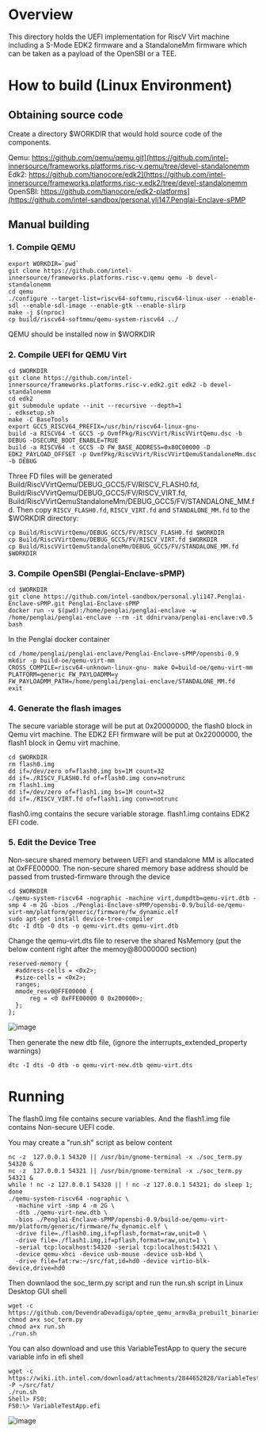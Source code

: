 # Overview

This directory holds the UEFI implementation for RiscV Virt machine including 
a S-Mode EDK2 firmware and a StandaloneMm firmware which can be taken as a payload 
of the OpenSBI or a TEE.

# How to build (Linux Environment)

## Obtaining source code

Create a directory $WORKDIR that would hold source code of the components.

  Qemu: https://github.com/qemu/qemu.git](https://github.com/intel-innersource/frameworks.platforms.risc-v.qemu/tree/devel-standalonemm
  Edk2: https://github.com/tianocore/edk2](https://github.com/intel-innersource/frameworks.platforms.risc-v.edk2/tree/devel-standalonemm
  OpenSBI: https://github.com/tianocore/edk2-platforms](https://github.com/intel-sandbox/personal.yli147.Penglai-Enclave-sPMP

## Manual building

### 1. Compile QEMU

   ```
   export WORKDIR=`pwd`
   git clone https://github.com/intel-innersource/frameworks.platforms.risc-v.qemu qemu -b devel-standalonemm
   cd qemu
   ./configure --target-list=riscv64-softmmu,riscv64-linux-user --enable-sdl --enable-sdl-image --enable-gtk --enable-slirp
   make -j $(nproc)
   cp build/riscv64-softmmu/qemu-system-riscv64 ../
   ```

  QEMU should be installed now in $WORKDIR

### 2. Compile UEFI for QEMU Virt

   ```
   cd $WORKDIR
   git clone https://github.com/intel-innersource/frameworks.platforms.risc-v.edk2.git edk2 -b devel-standalonemm
   cd edk2
   git submodule update --init --recursive --depth=1
   . edksetup.sh
   make -C BaseTools
   export GCC5_RISCV64_PREFIX=/usr/bin/riscv64-linux-gnu-
   build -a RISCV64 -t GCC5 -p OvmfPkg/RiscVVirt/RiscVVirtQemu.dsc -b DEBUG -DSECURE_BOOT_ENABLE=TRUE
   build -a RISCV64 -t GCC5 -D FW_BASE_ADDRESS=0x80C00000 -D EDK2_PAYLOAD_OFFSET -p OvmfPkg/RiscVVirt/RiscVVirtQemuStandaloneMm.dsc -b DEBUG
   ```
  
  Three FD files will be generated  
  Build/RiscVVirtQemu/DEBUG_GCC5/FV/RISCV_FLASH0.fd,
  Build/RiscVVirtQemu/DEBUG_GCC5/FV/RISCV_VIRT.fd,
  Build/RiscVVirtQemuStandaloneMm/DEBUG_GCC5/FV/STANDALONE_MM.fd.
  Then copy `RISCV_FLASH0.fd`, `RISCV_VIRT.fd` and `STANDALONE_MM.fd` to the $WORKDIR directory:
   ```
   cp Build/RiscVVirtQemu/DEBUG_GCC5/FV/RISCV_FLASH0.fd $WORKDIR
   cp Build/RiscVVirtQemu/DEBUG_GCC5/FV/RISCV_VIRT.fd $WORKDIR
   cp Build/RiscVVirtQemuStandaloneMm/DEBUG_GCC5/FV/STANDALONE_MM.fd $WORKDIR
   ```

### 3. Compile OpenSBI (Penglai-Enclave-sPMP)

   ```
   cd $WORKDIR
   git clone https://github.com/intel-sandbox/personal.yli147.Penglai-Enclave-sPMP.git Penglai-Enclave-sPMP
   docker run -v $(pwd):/home/penglai/penglai-enclave -w /home/penglai/penglai-enclave --rm -it ddnirvana/penglai-enclave:v0.5 bash
   ```
  
  In the Penglai docker container
   ```
   cd /home/penglai/penglai-enclave/Penglai-Enclave-sPMP/opensbi-0.9
   mkdir -p build-oe/qemu-virt-mm
   CROSS_COMPILE=riscv64-unknown-linux-gnu- make O=build-oe/qemu-virt-mm PLATFORM=generic FW_PAYLOADMM=y FW_PAYLOADMM_PATH=/home/penglai/penglai-enclave/STANDALONE_MM.fd
   exit
   ```

### 4. Generate the flash images
  The secure variable storage will be put at 0x20000000, the flash0 block in Qemu virt machine.
  The EDK2 EFI firmware will be put at 0x22000000, the flash1 block in Qemu virt machine.
   ```
   cd $WORKDIR
   rm flash0.img
   dd if=/dev/zero of=flash0.img bs=1M count=32
   dd if=./RISCV_FLASH0.fd of=flash0.img conv=notrunc
   rm flash1.img
   dd if=/dev/zero of=flash1.img bs=1M count=32
   dd if=./RISCV_VIRT.fd of=flash1.img conv=notrunc
   ```
  flash0.img contains the secure variable storage.
  flash1.img contains EDK2 EFI code.
 
### 5. Edit the Device Tree
  Non-secure shared memory between UEFI and standalone MM is
  allocated at 0xFFE00000. The non-secure shared memory base address
  should be passed from trusted-firmware through the device
   ```
   cd $WORKDIR
   ./qemu-system-riscv64 -nographic -machine virt,dumpdtb=qemu-virt.dtb -smp 4 -m 2G -bios ./Penglai-Enclave-sPMP/opensbi-0.9/build-oe/qemu-virt-mm/platform/generic/firmware/fw_dynamic.elf
   sudo apt-get install device-tree-compiler
   dtc -I dtb -O dts -o qemu-virt.dts qemu-virt.dtb
   ```

  Change the qemu-virt.dts file to reserve the shared NsMemory (put the below content right after the memoy@80000000 section)
   ```
   reserved-memory {
     #address-cells = <0x2>;
     #size-cells = <0x2>;
     ranges;
     mmode_resv0@FFE00000 {
         reg = <0 0xFFE00000 0 0x200000>;
     };
   };
   ```
   ![image](https://github.com/intel-sandbox/personal.yli147.edk2/assets/21300636/819b3a51-49a4-4ef6-8b9a-f9f257abbc80)

  Then generate the new dtb file, (ignore the interrupts_extended_property warnings)
   ```
   dtc -I dts -O dtb -o qemu-virt-new.dtb qemu-virt.dts
   ```

# Running

  The flash0.img file contains secure variables.
  And the flash1.img file contains Non-secure UEFI code.
  
  You may create a "run.sh" script as below content
  
  ```
  nc -z  127.0.0.1 54320 || /usr/bin/gnome-terminal -x ./soc_term.py 54320 &
  nc -z  127.0.0.1 54321 || /usr/bin/gnome-terminal -x ./soc_term.py 54321 &
  while ! nc -z 127.0.0.1 54320 || ! nc -z 127.0.0.1 54321; do sleep 1; done
  ./qemu-system-riscv64 -nographic \
    -machine virt -smp 4 -m 2G \
    -dtb ./qemu-virt-new.dtb \
    -bios ./Penglai-Enclave-sPMP/opensbi-0.9/build-oe/qemu-virt-mm/platform/generic/firmware/fw_dynamic.elf \
    -drive file=./flash0.img,if=pflash,format=raw,unit=0 \
    -drive file=./flash1.img,if=pflash,format=raw,unit=1 \
    -serial tcp:localhost:54320 -serial tcp:localhost:54321 \
    -device qemu-xhci -device usb-mouse -device usb-kbd \
    -drive file=fat:rw:~/src/fat,id=hd0 -device virtio-blk-device,drive=hd0
  ```  
  Then downlaod the soc_term.py script and run the run.sh script in Linux Desktop GUI shell
  ```
  wget -c https://github.com/DevendraDevadiga/optee_qemu_armv8a_prebuilt_binaries/raw/main/optee_qemu_armv8a/soc_term.py
  chmod a+x soc_term.py
  chmod a+x run.sh
  ./run.sh
  ```
  
  You can also download and use this VariableTestApp to query the secure variable info in efi shell
  ```
  wget -c https://wiki.ith.intel.com/download/attachments/2844652828/VariableTestApp.efi -P ~/src/fat/
  ./run.sh 
  Shell> FS0:
  FS0:\> VariableTestApp.efi
  ```
  ![image](https://github.com/intel-sandbox/personal.yli147.edk2/assets/21300636/07c77dab-e523-45ea-82f1-f0f9fe0dc278)

  
  
